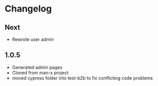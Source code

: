 # Changelog

## Next

- Rewrote user admin

## 1.0.5

- Generated admin pages
- Cloned from man-x project
- moved cypress folder into test-b2b to fix conflicting code problems